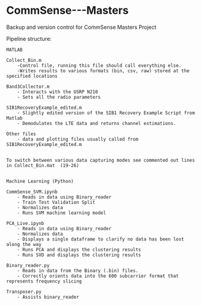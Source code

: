 # CommSense---Masters
Backup and version control for CommSense Masters Project


Pipeline structure:

	MATLAB

	Collect_Bin.m   
		-Control file, running this file should call everything else.
		-Writes results to various formats (bin, csv, raw) stored at the specified locations
	
	Band3Collector.m
		- Interacts with the USRP N210
		- Sets all the radio parameters 
	
	SIB1RecoveryExample_edited.m 
		- Slightly edited version of the SIB1 Recovery Example Script from Matlab
		- Demodulates the LTE data and returns channel estimations.
		
	Other files
		- data and plotting files usually called from SIB1RecoveryExample_edited.m
	
	
	To switch between various data capturing modes see commented out lines in Collect_Bin.mat  (19-26)
	
	
	Machine Learning (Python)
	
	CommSense_SVM.ipynb
		- Reads in data using Binary_reader
		- Train Test Validation Split
		- Normalizes data
		- Runs SVM machine learning model
		
	PCA_Live.ipynb
		- Reads in data using Binary_reader
		- Normalizes data
		- Displays a single dataframe to clarify no data has been lost along the way
		- Runs PCA and displays the clustering results
		- Runs SVD and displays the clustering results
		
	Binary_reader.py
		- Reads in data from the Binary (.bin) files.
		- Correctly orients data into the 600 subcarrier format that represents frequency slicing
		
	Transposer.py 
		- Assists binary_reader
